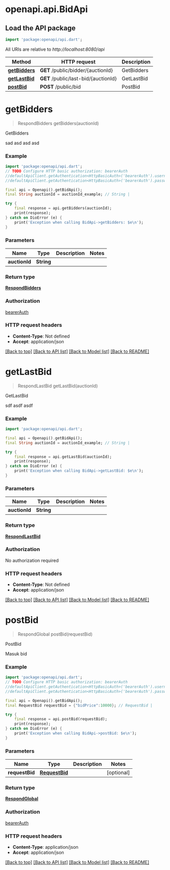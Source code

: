 # openapi.api.BidApi

## Load the API package
```dart
import 'package:openapi/api.dart';
```

All URIs are relative to *http://localhost:8080/api*

Method | HTTP request | Description
------------- | ------------- | -------------
[**getBidders**](BidApi.md#getbidders) | **GET** /public/bidder/{auctionId} | GetBidders
[**getLastBid**](BidApi.md#getlastbid) | **GET** /public/last-bid/{auctionId} | GetLastBid
[**postBid**](BidApi.md#postbid) | **POST** /public/bid | PostBid


# **getBidders**
> RespondBidders getBidders(auctionId)

GetBidders

sad asd asd asd

### Example
```dart
import 'package:openapi/api.dart';
// TODO Configure HTTP basic authorization: bearerAuth
//defaultApiClient.getAuthentication<HttpBasicAuth>('bearerAuth').username = 'YOUR_USERNAME'
//defaultApiClient.getAuthentication<HttpBasicAuth>('bearerAuth').password = 'YOUR_PASSWORD';

final api = Openapi().getBidApi();
final String auctionId = auctionId_example; // String | 

try {
    final response = api.getBidders(auctionId);
    print(response);
} catch on DioError (e) {
    print('Exception when calling BidApi->getBidders: $e\n');
}
```

### Parameters

Name | Type | Description  | Notes
------------- | ------------- | ------------- | -------------
 **auctionId** | **String**|  | 

### Return type

[**RespondBidders**](RespondBidders.md)

### Authorization

[bearerAuth](../README.md#bearerAuth)

### HTTP request headers

 - **Content-Type**: Not defined
 - **Accept**: application/json

[[Back to top]](#) [[Back to API list]](../README.md#documentation-for-api-endpoints) [[Back to Model list]](../README.md#documentation-for-models) [[Back to README]](../README.md)

# **getLastBid**
> RespondLastBid getLastBid(auctionId)

GetLastBid

 sdf asdf asdf 

### Example
```dart
import 'package:openapi/api.dart';

final api = Openapi().getBidApi();
final String auctionId = auctionId_example; // String | 

try {
    final response = api.getLastBid(auctionId);
    print(response);
} catch on DioError (e) {
    print('Exception when calling BidApi->getLastBid: $e\n');
}
```

### Parameters

Name | Type | Description  | Notes
------------- | ------------- | ------------- | -------------
 **auctionId** | **String**|  | 

### Return type

[**RespondLastBid**](RespondLastBid.md)

### Authorization

No authorization required

### HTTP request headers

 - **Content-Type**: Not defined
 - **Accept**: application/json

[[Back to top]](#) [[Back to API list]](../README.md#documentation-for-api-endpoints) [[Back to Model list]](../README.md#documentation-for-models) [[Back to README]](../README.md)

# **postBid**
> RespondGlobal postBid(requestBid)

PostBid

Masuk bid

### Example
```dart
import 'package:openapi/api.dart';
// TODO Configure HTTP basic authorization: bearerAuth
//defaultApiClient.getAuthentication<HttpBasicAuth>('bearerAuth').username = 'YOUR_USERNAME'
//defaultApiClient.getAuthentication<HttpBasicAuth>('bearerAuth').password = 'YOUR_PASSWORD';

final api = Openapi().getBidApi();
final RequestBid requestBid = {"bidPrice":10000}; // RequestBid | 

try {
    final response = api.postBid(requestBid);
    print(response);
} catch on DioError (e) {
    print('Exception when calling BidApi->postBid: $e\n');
}
```

### Parameters

Name | Type | Description  | Notes
------------- | ------------- | ------------- | -------------
 **requestBid** | [**RequestBid**](RequestBid.md)|  | [optional] 

### Return type

[**RespondGlobal**](RespondGlobal.md)

### Authorization

[bearerAuth](../README.md#bearerAuth)

### HTTP request headers

 - **Content-Type**: application/json
 - **Accept**: application/json

[[Back to top]](#) [[Back to API list]](../README.md#documentation-for-api-endpoints) [[Back to Model list]](../README.md#documentation-for-models) [[Back to README]](../README.md)

